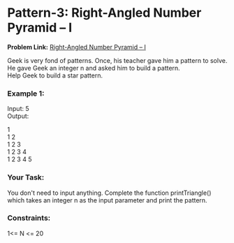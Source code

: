 # Pattern-3: Right-Angled Number Pyramid – I
**Problem Link:** [Right-Angled Number Pyramid – I](https://practice.geeksforgeeks.org/problems/triangle-number/1)

Geek is very fond of patterns. Once, his teacher gave him a pattern to solve. He gave Geek an integer n and asked him to build a pattern.  
Help Geek to build a star pattern.

### Example 1:
Input: 5  
Output:
<p>
  1<br/>
  1 2<br/>
  1 2 3<br/>
  1 2 3 4<br/>
  1 2 3 4 5<br/>
</p>

### Your Task:
You don't need to input anything. Complete the function printTriangle() which takes  an integer n  as the input parameter and print the pattern.

### Constraints:
1<= N <= 20